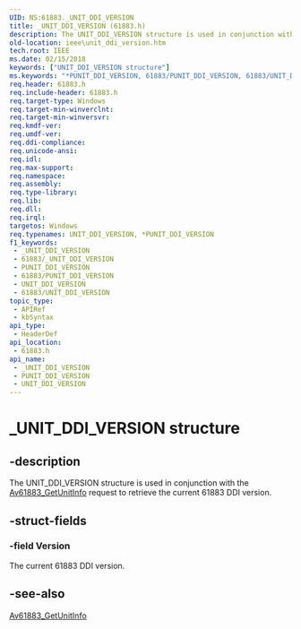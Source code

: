 ```yaml
---
UID: NS:61883._UNIT_DDI_VERSION
title: _UNIT_DDI_VERSION (61883.h)
description: The UNIT_DDI_VERSION structure is used in conjunction with the Av61883_GetUnitInfo request to retrieve the current 61883 DDI version.
old-location: ieee\unit_ddi_version.htm
tech.root: IEEE
ms.date: 02/15/2018
keywords: ["UNIT_DDI_VERSION structure"]
ms.keywords: "*PUNIT_DDI_VERSION, 61883/PUNIT_DDI_VERSION, 61883/UNIT_DDI_VERSION, 61883_structures_dacbe4af-54fd-4b96-89e2-6954a623e75d.xml, IEEE.unit_ddi_version, PUNIT_DDI_VERSION, PUNIT_DDI_VERSION structure pointer [Buses], UNIT_DDI_VERSION, UNIT_DDI_VERSION structure [Buses], _UNIT_DDI_VERSION"
req.header: 61883.h
req.include-header: 61883.h
req.target-type: Windows
req.target-min-winverclnt: 
req.target-min-winversvr: 
req.kmdf-ver: 
req.umdf-ver: 
req.ddi-compliance: 
req.unicode-ansi: 
req.idl: 
req.max-support: 
req.namespace: 
req.assembly: 
req.type-library: 
req.lib: 
req.dll: 
req.irql: 
targetos: Windows
req.typenames: UNIT_DDI_VERSION, *PUNIT_DDI_VERSION
f1_keywords:
 - _UNIT_DDI_VERSION
 - 61883/_UNIT_DDI_VERSION
 - PUNIT_DDI_VERSION
 - 61883/PUNIT_DDI_VERSION
 - UNIT_DDI_VERSION
 - 61883/UNIT_DDI_VERSION
topic_type:
 - APIRef
 - kbSyntax
api_type:
 - HeaderDef
api_location:
 - 61883.h
api_name:
 - _UNIT_DDI_VERSION
 - PUNIT_DDI_VERSION
 - UNIT_DDI_VERSION
---
```


# _UNIT_DDI_VERSION structure


## -description

The UNIT_DDI_VERSION structure is used in conjunction with the <a href="/previous-versions/ff536983(v=vs.85)">Av61883_GetUnitInfo</a> request to retrieve the current 61883 DDI version.

## -struct-fields

### -field Version

The current 61883 DDI version.

## -see-also

<a href="/previous-versions/ff536983(v=vs.85)">Av61883_GetUnitInfo</a>

